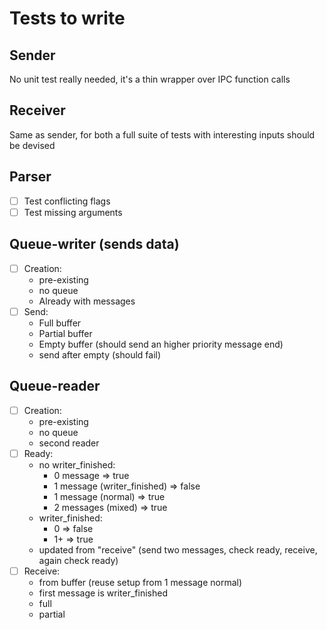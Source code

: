 # Tests to write

## Sender
No unit test really needed, it's a thin wrapper over IPC function calls

## Receiver
Same as sender, for both a full suite of tests with interesting inputs should be devised

## Parser
+ [ ] Test conflicting flags
+ [ ] Test missing arguments

## Queue-writer (sends data)
+ [ ] Creation: 
    + pre-existing
    + no queue
    + Already with messages
+ [ ] Send:
    + Full buffer
    + Partial buffer
    + Empty buffer (should send an higher priority message end)
    + send after empty (should fail)

## Queue-reader
+ [ ] Creation:
    + pre-existing
    + no queue
    + second reader
+ [ ] Ready:
    + no writer_finished:
        + 0 message => true
        + 1 message (writer_finished) => false
        + 1 message (normal) => true
        + 2 messages (mixed) => true
    + writer_finished:
        + 0 => false
        + 1+ => true
    + updated from "receive" (send two messages, check ready, receive, again check ready)
+ [ ] Receive:
    + from buffer (reuse setup from 1 message normal)
    + first message is writer_finished
    + full
    + partial
